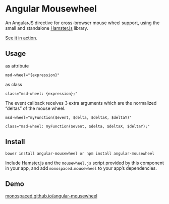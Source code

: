 Angular Mousewheel
==================

An AngularJS directive for cross-browser mouse wheel support, using the small and standalone [Hamster.js](https://github.com/monospaced/hamster.js) library.

[See it in action](http://monospaced.github.io/angular-mousewheel).

Usage
-----

as attribute

    msd-wheel="{expression}"

as class

    class="msd-wheel: {expression};"

The event callback receives 3 extra arguments which are the normalized “deltas” of the mouse wheel.

    msd-wheel="myFunction($event, $delta, $deltaX, $deltaY)"

    class="msd-wheel: myFunction($event, $delta, $deltaX, $deltaY);"

Install
-------

    bower install angular-mousewheel or npm install angular-mousewheel

Include [Hamster.js](https://github.com/monospaced/hamster.js) and the `mousewheel.js` script provided by this component in your app, and add `monospaced.mousewheel` to your app’s dependencies.

Demo
----------------

[monospaced.github.io/angular-mousewheel](http://monospaced.github.io/angular-mousewheel)
